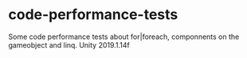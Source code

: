 # code-performance-tests

Some code performance tests about for|foreach, componnents on the gameobject and linq. 
Unity 2019.1.14f
